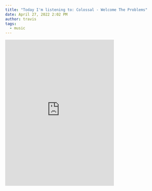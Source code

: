 ```yaml
---
title: "Today I'm listening to: Colossal - Welcome The Problems"
date: April 27, 2022 2:02 PM
author: travis
tags:
  - music
---
```

<iframe style="border: 0; width: 350px; height: 470px;" src="https://bandcamp.com/EmbeddedPlayer/album=2024325143/size=large/bgcol=ffffff/linkcol=0687f5/tracklist=false/transparent=true/" seamless><a href="https://asianmanrecords.bandcamp.com/album/welcome-the-problems">Welcome The Problems by Colossal</a></iframe>